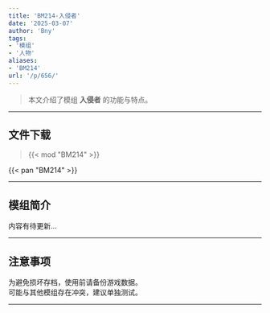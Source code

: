 ```yaml
---
title: 'BM214-入侵者'
date: '2025-03-07'
author: 'Bny'
tags:
- '模组'
- '人物'
aliases:
- 'BM214'
url: '/p/656/'
---
```


> 本文介绍了模组 **入侵者** 的功能与特点。

---

## 文件下载  

> {{< mod "BM214" >}}  

{{< pan "BM214" >}}  

---

## 模组简介

>  
内容有待更新...  

---

## 注意事项

>  
为避免损坏存档，使用前请备份游戏数据。  
可能与其他模组存在冲突，建议单独测试。  

---

